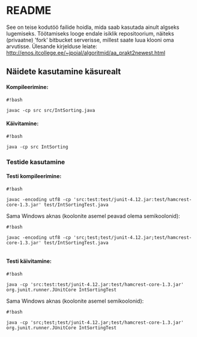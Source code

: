 # README #

See on teise kodutöö failide hoidla, mida saab kasutada ainult algseks lugemiseks.
Töötamiseks looge endale isiklik repositoorium, näiteks (privaatne) 'fork' bitbucket serverisse, millest saate luua klooni oma arvutisse.
Ülesande kirjelduse leiate: http://enos.itcollege.ee/~jpoial/algoritmid/aa_prakt2newest.html

## Näidete kasutamine käsurealt ##
#### Kompileerimine: ####

```
#!bash

javac -cp src src/IntSorting.java
```

#### Käivitamine: ####

```
#!bash

java -cp src IntSorting
```


### Testide kasutamine ###
#### Testi kompileerimine: ####

```
#!bash

javac -encoding utf8 -cp 'src:test:test/junit-4.12.jar:test/hamcrest-core-1.3.jar' test/IntSortingTest.java

```
Sama Windows aknas (koolonite asemel peavad olema semikoolonid):

```
#!bash

javac -encoding utf8 -cp 'src;test;test/junit-4.12.jar;test/hamcrest-core-1.3.jar' test/IntSortingTest.java


```

#### Testi käivitamine: ####

```
#!bash

java -cp 'src:test:test/junit-4.12.jar:test/hamcrest-core-1.3.jar' org.junit.runner.JUnitCore IntSortingTest
```

Sama Windows aknas (koolonite asemel semikoolonid):

```
#!bash

java -cp 'src;test;test/junit-4.12.jar;test/hamcrest-core-1.3.jar' org.junit.runner.JUnitCore IntSortingTest
```

